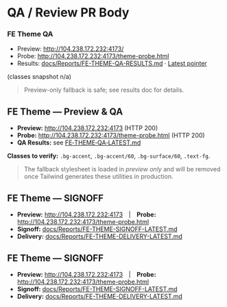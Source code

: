# QA / Review PR Body
<!-- FE-THEME-QA:BEGIN -->
### FE Theme QA

- Preview: http://104.238.172.232:4173/
- Probe: http://104.238.172.232:4173/theme-probe.html  
- Results: [docs/Reports/FE-THEME-QA-RESULTS.md](docs/Reports/FE-THEME-QA-RESULTS.md) · [Latest pointer](../../Reports/FE-THEME-QA-LATEST.md)

(classes snapshot n/a)

> Preview-only fallback is safe; see results doc for details.
<!-- FE-THEME-QA:END -->
<!-- FE_THEME_QA_START -->
## FE Theme — Preview & QA

- **Preview:** <http://104.238.172.232:4173> (HTTP 200)
- **Probe:**   <http://104.238.172.232:4173/theme-probe.html> (HTTP 200)
- **QA Results:** see [FE‑THEME‑QA‑LATEST.md](docs/Reports/FE-THEME-QA-LATEST.md)

**Classes to verify:** `.bg-accent`, `.bg-accent/60`, `.bg-surface/60`, `.text-fg`.

> The fallback stylesheet is loaded in *preview only* and will be removed once Tailwind generates these utilities in production.
<!-- FE_THEME_QA_END -->
<!-- FE_THEME_SIGNOFF_START -->
## FE Theme — SIGNOFF

- **Preview:** <http://104.238.172.232:4173> | **Probe:** <http://104.238.172.232:4173/theme-probe.html>
- **Signoff:** [docs/Reports/FE-THEME-SIGNOFF-LATEST.md](docs/Reports/FE-THEME-SIGNOFF-LATEST.md)
- **Delivery:** [docs/Reports/FE-THEME-DELIVERY-LATEST.md](docs/Reports/FE-THEME-DELIVERY-LATEST.md)
<!-- FE_THEME_SIGNOFF_END -->
<!-- FE_THEME_SIGNOFF_START -->
## FE Theme — SIGNOFF

- **Preview:** <http://104.238.172.232:4173> | **Probe:** <http://104.238.172.232:4173/theme-probe.html>
- **Signoff:** [docs/Reports/FE-THEME-SIGNOFF-LATEST.md](docs/Reports/FE-THEME-SIGNOFF-LATEST.md)
- **Delivery:** [docs/Reports/FE-THEME-DELIVERY-LATEST.md](docs/Reports/FE-THEME-DELIVERY-LATEST.md)
<!-- FE_THEME_SIGNOFF_END -->
